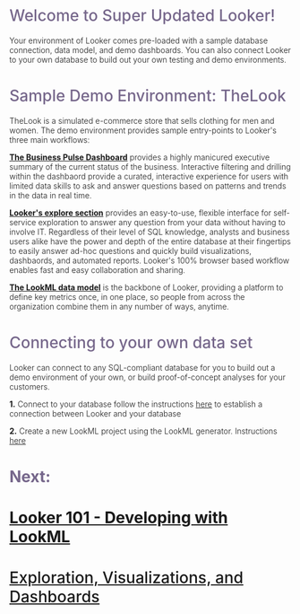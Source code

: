 <h1 style="padding-bottom:0px;color:#76678b;font-weight:500">Welcome to Super Updated Looker!</h1>
<p style="font-weight: 300">
Your environment of Looker comes pre-loaded with a sample database connection, data model, and demo dashboards. You can also connect Looker to your own database to build out your own testing and demo environments.
</p>
<h1 style="padding-bottom:0px;color:#76678b;font-weight:500">Sample Demo Environment: TheLook</h1>
<p style="font-weight: 300">
TheLook is a simulated e-commerce store that sells clothing for men and women. The demo environment provides sample entry-points to Looker's three main workflows:
</p>
<p style="font-weight: 300">
<strong><a href = "/dashboards/thelook/business_pulse" style="text-decoration:underline">The Business Pulse Dashboard</a></strong> provides a highly manicured executive summary of the current status of the business. Interactive filtering and drilling within the dashbaord provide a curated, interactive experience for users with limited data skills to ask and answer questions based on patterns and trends in the data in real time.
 </p>
 <p style="font-weight: 300">
 <strong><a href = "/explore/thelook/order_items" style="text-decoration:underline">Looker's explore section</a></strong> provides an easy-to-use, flexible interface for self-service exploration to answer any question from your data without having to involve IT. Regardless of their level of SQL knowledge, analysts and business users alike have the power and depth of the entire database at their fingertips to easily answer ad-hoc questions and quickly build visualizations, dashbaords, and automated reports. Looker's 100% browser based workflow enables fast and easy collaboration and sharing.
</p>
<p style="font-weight: 300">
<strong><a href = "/projects/welcome_to_looker/files/thelook.model.lkml" style="text-decoration:underline">The LookML data model</a></strong> is the backbone of Looker, providing a platform to define key metrics once, in one place, so people from across the organization combine them in any number of ways, anytime.
</p>

<h1 style="padding-bottom:0px;color:#76678b;font-weight:500">Connecting to your own data set</h1>

<p style="font-weight: 300">
Looker can connect to any SQL-compliant database for you to build out a demo environment of your own, or build proof-of-concept analyses for your customers.
</p>

<p style="font-weight: 300">
<strong>1.</strong> Connect to your database follow the instructions <a href = "http://www.looker.com/docs/admin/looker-hosted" style="text-decoration:underline">here</a> to establish a connection between Looker and your database
</p>

<p style="font-weight: 300">
<strong>2.</strong> Create a new LookML project using the LookML generator. Instructions <a href = "http://www.looker.com/docs/data-modeling/getting-started/connect-to-db-and-generate-model" style="text-decoration:underline">here</a>
</p>


<h1 style="padding-bottom:0px;color:#76678b;font-weight:500"><strong>Next: </h1>
<h1 style="padding-bottom:0px;color:#76678b;font-weight:500"><a href = "/stories/welcome_to_looker/2_lookml_101.md" style="text-decoration:underline">Looker 101 - Developing with LookML</strong><a></h1>
<h1 style="padding-bottom:0px;color:#76678b;font-weight:500"><a href = "/stories/welcome_to_looker/3_business_analyst_101.md" style="text-decoration:underline">Exploration, Visualizations, and Dashboards</strong><a></h1>
